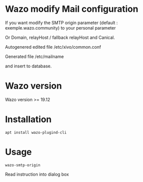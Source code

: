 # Wazo modify Mail configuration 

If you want modify the SMTP origin parameter (default : exemple.wazo.community) to your personal parameter

Or Domain, relayHost / fallback relayHost and Canical.

Autogenered edited file /etc/xivo/common.conf

Generated file /etc/mailname

and insert to database.

# Wazo version

Wazo version >= 19.12

# Installation 

    apt install wazo-plugind-cli

# Usage

    wazo-smtp-origin

Read instruction into dialog box
